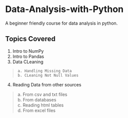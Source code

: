 # Data-Analysis-with-Python
A beginner friendly course for data analysis in python.


## Topics Covered

1. Intro to NumPy
2. Intro to Pandas
3. Data CLeaning   
>     a. Handling Missing Data     
>     b. CLeaning Not Null Values        
4. Reading Data from other sources   
>    a. From csv and txt files    
>    b. From databases    
>    c. Reading html tables    
>    d. From excel files   
